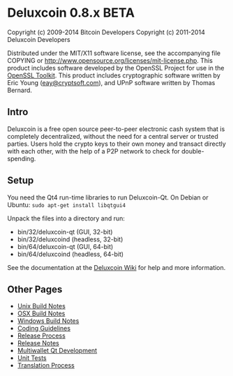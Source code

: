 Deluxcoin 0.8.x BETA
====================

Copyright (c) 2009-2014 Bitcoin Developers
Copyright (c) 2011-2014 Deluxcoin Developers

Distributed under the MIT/X11 software license, see the accompanying
file COPYING or http://www.opensource.org/licenses/mit-license.php.
This product includes software developed by the OpenSSL Project for use in the [OpenSSL Toolkit](http://www.openssl.org/). This product includes
cryptographic software written by Eric Young ([eay@cryptsoft.com](mailto:eay@cryptsoft.com)), and UPnP software written by Thomas Bernard.


Intro
---------------------
Deluxcoin is a free open source peer-to-peer electronic cash system that is
completely decentralized, without the need for a central server or trusted
parties.  Users hold the crypto keys to their own money and transact directly
with each other, with the help of a P2P network to check for double-spending.


Setup
---------------------
You need the Qt4 run-time libraries to run Deluxcoin-Qt. On Debian or Ubuntu:
	`sudo apt-get install libqtgui4`

Unpack the files into a directory and run:

- bin/32/deluxcoin-qt (GUI, 32-bit)
- bin/32/deluxcoind (headless, 32-bit)
- bin/64/deluxcoin-qt (GUI, 64-bit)
- bin/64/deluxcoind (headless, 64-bit)

See the documentation at the [Deluxcoin Wiki](http://deluxcoin.info)
for help and more information.


Other Pages
---------------------
- [Unix Build Notes](build-unix.md)
- [OSX Build Notes](build-osx.md)
- [Windows Build Notes](build-msw.md)
- [Coding Guidelines](coding.md)
- [Release Process](release-process.md)
- [Release Notes](release-notes.md)
- [Multiwallet Qt Development](multiwallet-qt.md)
- [Unit Tests](unit-tests.md)
- [Translation Process](translation_process.md)
